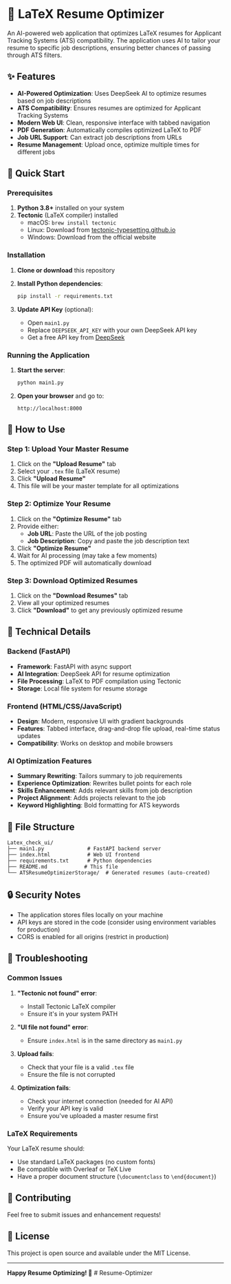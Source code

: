 # 📄 LaTeX Resume Optimizer

An AI-powered web application that optimizes LaTeX resumes for Applicant Tracking Systems (ATS) compatibility. The application uses AI to tailor your resume to specific job descriptions, ensuring better chances of passing through ATS filters.

## ✨ Features

- **AI-Powered Optimization**: Uses DeepSeek AI to optimize resumes based on job descriptions
- **ATS Compatibility**: Ensures resumes are optimized for Applicant Tracking Systems
- **Modern Web UI**: Clean, responsive interface with tabbed navigation
- **PDF Generation**: Automatically compiles optimized LaTeX to PDF
- **Job URL Support**: Can extract job descriptions from URLs
- **Resume Management**: Upload once, optimize multiple times for different jobs

## 🚀 Quick Start

### Prerequisites

1. **Python 3.8+** installed on your system
2. **Tectonic** (LaTeX compiler) installed
   - macOS: `brew install tectonic`
   - Linux: Download from [tectonic-typesetting.github.io](https://tectonic-typesetting.github.io/)
   - Windows: Download from the official website

### Installation

1. **Clone or download** this repository
2. **Install Python dependencies**:
   ```bash
   pip install -r requirements.txt
   ```

3. **Update API Key** (optional):
   - Open `main1.py`
   - Replace `DEEPSEEK_API_KEY` with your own DeepSeek API key
   - Get a free API key from [DeepSeek](https://platform.deepseek.com/)

### Running the Application

1. **Start the server**:
   ```bash
   python main1.py
   ```

2. **Open your browser** and go to:
   ```
   http://localhost:8000
   ```

## 📖 How to Use

### Step 1: Upload Your Master Resume
1. Click on the **"Upload Resume"** tab
2. Select your `.tex` file (LaTeX resume)
3. Click **"Upload Resume"**
4. This file will be your master template for all optimizations

### Step 2: Optimize Your Resume
1. Click on the **"Optimize Resume"** tab
2. Provide either:
   - **Job URL**: Paste the URL of the job posting
   - **Job Description**: Copy and paste the job description text
3. Click **"Optimize Resume"**
4. Wait for AI processing (may take a few moments)
5. The optimized PDF will automatically download

### Step 3: Download Optimized Resumes
1. Click on the **"Download Resumes"** tab
2. View all your optimized resumes
3. Click **"Download"** to get any previously optimized resume

## 🔧 Technical Details

### Backend (FastAPI)
- **Framework**: FastAPI with async support
- **AI Integration**: DeepSeek API for resume optimization
- **File Processing**: LaTeX to PDF compilation using Tectonic
- **Storage**: Local file system for resume storage

### Frontend (HTML/CSS/JavaScript)
- **Design**: Modern, responsive UI with gradient backgrounds
- **Features**: Tabbed interface, drag-and-drop file upload, real-time status updates
- **Compatibility**: Works on desktop and mobile browsers

### AI Optimization Features
- **Summary Rewriting**: Tailors summary to job requirements
- **Experience Optimization**: Rewrites bullet points for each role
- **Skills Enhancement**: Adds relevant skills from job description
- **Project Alignment**: Adds projects relevant to the job
- **Keyword Highlighting**: Bold formatting for ATS keywords

## 📁 File Structure

```
Latex_check_ui/
├── main1.py              # FastAPI backend server
├── index.html            # Web UI frontend
├── requirements.txt      # Python dependencies
├── README.md            # This file
└── ATSResumeOptimizerStorage/  # Generated resumes (auto-created)
```

## 🔒 Security Notes

- The application stores files locally on your machine
- API keys are stored in the code (consider using environment variables for production)
- CORS is enabled for all origins (restrict in production)

## 🐛 Troubleshooting

### Common Issues

1. **"Tectonic not found" error**:
   - Install Tectonic LaTeX compiler
   - Ensure it's in your system PATH

2. **"UI file not found" error**:
   - Ensure `index.html` is in the same directory as `main1.py`

3. **Upload fails**:
   - Check that your file is a valid `.tex` file
   - Ensure the file is not corrupted

4. **Optimization fails**:
   - Check your internet connection (needed for AI API)
   - Verify your API key is valid
   - Ensure you've uploaded a master resume first

### LaTeX Requirements

Your LaTeX resume should:
- Use standard LaTeX packages (no custom fonts)
- Be compatible with Overleaf or TeX Live
- Have a proper document structure (`\documentclass` to `\end{document}`)

## 🤝 Contributing

Feel free to submit issues and enhancement requests!

## 📄 License

This project is open source and available under the MIT License.

---

**Happy Resume Optimizing! 🎯** # Resume-Optimizer
